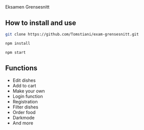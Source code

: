 ##
Eksamen Grensesnitt

## How to install and use 
```sh
git clone https://github.com/Tomstiani/exam-grensesnitt.git

npm install

npm start
```

## Functions
* Edit dishes
* Add to cart
* Make your own
* Login function
* Registration
* Filter dishes 
* Order food
* Darkmode
* And more


